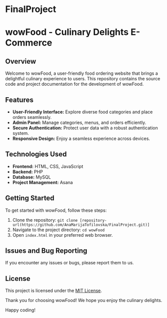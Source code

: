 # FinalProject
# wowFood - Culinary Delights E-Commerce

## Overview

Welcome to wowFood, a user-friendly food ordering website that brings a delightful culinary experience to users. This repository contains the source code and project documentation for the development of wowFood.

## Features

- **User-Friendly Interface:** Explore diverse food categories and place orders seamlessly.
- **Admin Panel:** Manage categories, menus, and orders efficiently.
- **Secure Authentication:** Protect user data with a robust authentication system.
- **Responsive Design:** Enjoy a seamless experience across devices.

## Technologies Used

- **Frontend:** HTML, CSS, JavaScript
- **Backend:** PHP
- **Database:** MySQL
- **Project Management:** Asana

## Getting Started

To get started with wowFood, follow these steps:

1. Clone the repository: `git clone [repository-url(https://github.com/AnaMarijaTofilovska/FinalProject.git)]`
2. Navigate to the project directory: `cd wowFood`
3. Open `index.html` in your preferred web browser.


## Issues and Bug Reporting

If you encounter any issues or bugs, please report them to us.

## License

This project is licensed under the [MIT License](LICENSE.md).


Thank you for choosing wowFood! We hope you enjoy the culinary delights.

Happy coding!

